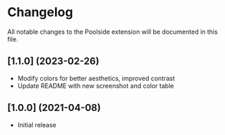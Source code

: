 # Changelog

All notable changes to the Poolside extension will be documented in this file.

## [1.1.0] (2023-02-26)

- Modify colors for better aesthetics, improved contrast
- Update README with new screenshot and color table

## [1.0.0] (2021-04-08)

- Initial release
